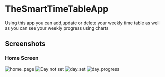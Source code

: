 # TheSmartTimeTableApp
Using this app you can add,update or delete your weekly time table as well as you can see your weekly progress using charts

<b><h2>Screenshots</h2></b>
<h3>Home Screen</h3>

![home_page](https://user-images.githubusercontent.com/66316113/107668651-e793c180-6cb6-11eb-83a1-bc05ea42a4a3.jpeg)
![Day not set](https://user-images.githubusercontent.com/66316113/107669330-a18b2d80-6cb7-11eb-87c7-b0e364eb82a5.jpeg)
![day_set](https://user-images.githubusercontent.com/66316113/107670564-dea3ef80-6cb8-11eb-9f3c-4cd5d9b232a3.jpeg)
![day_progress](https://user-images.githubusercontent.com/66316113/107670719-07c48000-6cb9-11eb-924f-ca7623e439e3.jpeg)



